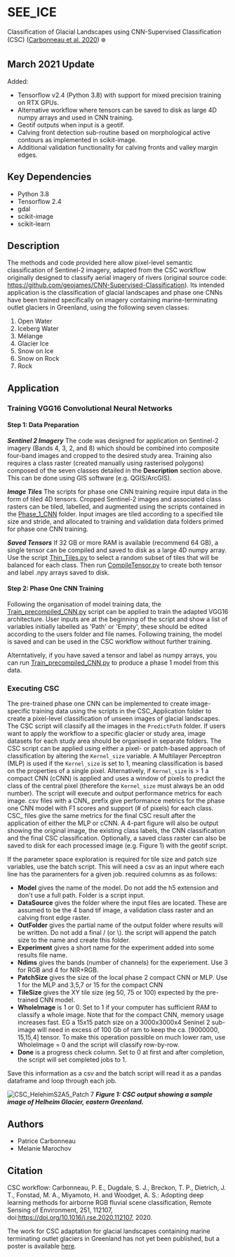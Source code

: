 # SEE_ICE
Classification of Glacial Landscapes using CNN-Supervised Classification (CSC) ([Carbonneau et al. 2020](https://www.sciencedirect.com/science/article/pii/S0034425720304806)) :snowflake:

## March 2021 Update
Added:
- Tensorflow v2.4 (Python 3.8) with support for mixed precision training on RTX GPUs.
- Alternative workflow where tensors can be saved to disk as large 4D numpy arrays and used in CNN training.  
- Geotif outputs when input is a geotif.
- Calving front detection sub-routine based on morphological active contours as implemented in scikit-image.
- Additional validation functionality for calving fronts and valley margin edges.

## Key Dependencies
- Python 3.8
- Tensorflow 2.4
- gdal
- scikit-image
- scikit-learn

## Description

The methods and code provided here allow pixel-level semantic classification of Sentinel-2 imagery, adapted from the CSC workflow originally designed to classify aerial imagery of rivers (original source code: https://github.com/geojames/CNN-Supervised-Classification). Its intended application is the classification of glacial landscapes and phase one CNNs have been trained specifically on imagery containing marine-terminating outlet glaciers in Greenland, using the following seven classes:
1. Open Water
2. Iceberg Water
3. Mélange
4. Glacier Ice
5. Snow on Ice
6. Snow on Rock
7. Rock

 
## Application
### Training VGG16 Convolutional Neural Networks
#### Step 1: Data Preparation

_**Sentinel 2 Imagery**_ The code was designed for application on  Sentinel-2 imagery (Bands 4, 3, 2, and 8) which should be combined into composite four-band images and cropped to the desired study area. Training also requires a class raster (created manually using rasterised polygons) composed of the seven classes detailed in the **Description** section above. This can be done using GIS software (e.g. QGIS/ArcGIS).

_**Image Tiles**_ The scripts for phase one CNN training require input data in the form of tiled 4D tensors. Cropped Sentinel-2 images and associated class rasters can be tiled, labelled, and augmented using the scripts contained in the [Phase_1_CNN](https://github.com/PCdurham/SEE_ICE/tree/master/code/Phase_1_CNN) folder. Input images are tiled according to a specified tile size and stride, and allocated to training and validation data folders primed for phase one CNN training.

_**Saved Tensors**_ If 32 GB or more RAM is available (recommend 64 GB), a single tensor can be compiled and saved to disk as a large 4D numpy array. Use the script [Thin_Tiles.py](https://github.com/PCdurham/SEE_ICE/blob/master/code/Phase_1_CNN/ThinTiles.py) to select a random subset of tiles that will be balanced for each class.  Then run [CompileTensor.py](https://github.com/PCdurham/SEE_ICE/blob/master/code/Phase_1_CNN/CompileTensor.py) to create both tensor and label .npy arrays saved to disk.

#### Step 2: Phase One CNN Training

Following the organisation of model training data, the [Train_precompiled_CNN.py](https://github.com/PCdurham/SEE_ICE/blob/master/code/Phase_1_CNN/Train_precompiled_CNN.py) script can be applied to train the adapted VGG16 architecture. User inputs are at the beginning of the script and show a list of variables initially labelled as 'Path' or 'Empty', these should be edited according to the users folder and file names. Following training, the model is saved and can be used in the CSC workflow without further training.

Alterntatively, if you have saved a tensor and label as numpy arrays, you can run [Train_precompiled_CNN.py](https://github.com/PCdurham/SEE_ICE/blob/master/code/Phase_1_CNN/Train_precompiled_CNN.py) to produce a phase 1 model from this data.

### Executing CSC

The pre-trained phase one CNN can be implemented to create image-specific training data using the scripts in the CSC_Application folder to create a pixel-level classification of unseen images of glacial landscapes. The CSC script will classify all the images in the `PredictPath` folder. If users want to apply the workflow to a specific glacier or study area, image datasets for each study area should be organised in separate folders. The CSC script can be applied using either a pixel- or patch-based approach of classification by altering the `Kernel_size`  variable. A Multilayer Perceptron (MLP) is used if the `Kernel_size` is set to 1, meaning classification is based on the properties of a single pixel. Alternatively, if `Kernel_size` is > 1 a compact CNN (cCNN) is applied and uses a window of pixels to predict the class of the central pixel (therefore the `Kernel_size` must always be an odd number). The script will execute and output performance metrics for each image. csv files with a CNN_ prefix give performance metrics for the phase one CNN model with F1 scores and support (# of pixels) for each class. CSC_ files give the same metrics for the final CSC result after the application of either the MLP or cCNN. A 4-part figure will also be output showing the original image, the existing class labels, the CNN classification and the final CSC classification. Optionally, a saved class raster can also be saved to disk for each processed image (e.g. Figure 1) with the geotif script.  

If the parameter space exploration is required for tile size and patch size variables, use the batch script. This will need a csv as an input where each line has the paramenters for a given job.  required columns as as follows:

- **Model** gives the name of the model. Do not add the h5 extension and don't use a full path.  Folder is a script input.
- **DataSource** gives the folder where the input files are located. These are assumed to be the 4 band tif image, a validation class raster and an calving front edge raster.
- **OutFolder** gives the partial name of the output folder where results will be written.  Do not add a final / (or \\).  the script will append the patch size to the name and create this folder.
- **Experiment** gives a short name for the experiment added into some results file name.
- **Ndims** gives the bands (number of channels) for the experiement.  Use 3 for RGB and 4 for NIR+RGB.
- **PatchSize** gives the size of the local phase 2 compact CNN or MLP.  Use 1 for the MLP and 3,5,7 or 15 for the compact CNN 
- **TileSize** gives the XY tile size (eg 50, 75 or 100) expected by the pre-trained CNN model.
-  **WholeImage** is 1 or 0.  Set to 1 if your computer has sufficient RAM to classify a whole image.  Note that for the compact CNN, memory usage increases fast.  EG a 15x15 patch size on a 3000x3000x4 Seninel 2 sub-image will need in excess of 100 Gb of ram to keep the ca. [9000000, 15,15,4] tensor.  To make this operation possible on much lower ram, use WholeImage = 0 and the script will classify row-by-row.
-  **Done** is a progress check column. Set to 0 at first and after completion, the script will set completed jobs to 1.

Save this information as a csv and the batch script will read it as a pandas dataframe and loop through each job.

  



![CSC_HelehimS2A5_Patch 7](https://user-images.githubusercontent.com/60142411/94746470-ad173100-0374-11eb-93ec-99b80870c6be.png)
_**Figure 1: CSC output showing a sample image of Helheim Glacier, eastern Greenland.**_ 

## Authors
* Patrice Carbonneau
* Melanie Marochov

## Citation
CSC workflow: 
Carbonneau, P. E., Dugdale, S. J., Breckon, T. P., Dietrich, J. T., Fonstad, M. A., Miyamoto, H. and Woodget, A. S.: Adopting deep learning methods for airborne RGB fluvial scene classification, Remote Sensing of Environment, 251, 112107, doi:https://doi.org/10.1016/j.rse.2020.112107, 2020.

The work for CSC adaptation for glacial landscapes containing marine terminating outlet glaciers in Greenland has not yet been published, but a poster is available [here](https://presentations.copernicus.org/EGU2020/EGU2020-19996_presentation.pdf). 




